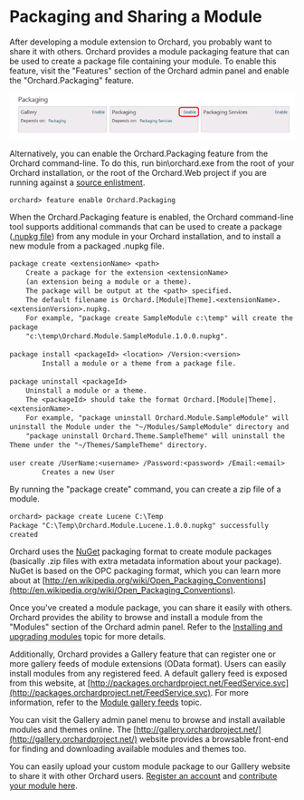 Packaging and Sharing a Module
==============================

After developing a module extension to Orchard, you probably want to share it with others.  Orchard provides a module packaging feature that can be used to create a package file containing your module.  To enable this feature, visit the "Features" section of the Orchard admin panel and enable the "Orchard.Packaging" feature.

![](../Upload/screenshots_675/enable_packaging.png)

Alternatively, you can enable the Orchard.Packaging feature from the Orchard command-line. To do this, run bin\orchard.exe from the root of your Orchard installation, or the root of the Orchard.Web project if you are running against a [source enlistment](Setting-up-a-source-enlistment.html).

    
    orchard> feature enable Orchard.Packaging



When the Orchard.Packaging feature is enabled, the Orchard command-line tool supports additional commands that can be used to create a package ([.nupkg file](http://nuget.org)) from any module in your Orchard installation, and to install a new module from a packaged .nupkg file.

    
    package create <extensionName> <path>
        Create a package for the extension <extensionName>
        (an extension being a module or a theme).
        The package will be output at the <path> specified.
        The default filename is Orchard.[Module|Theme].<extensionName>.<extensionVersion>.nupkg.
        For example, "package create SampleModule c:\temp" will create the package
        "c:\temp\Orchard.Module.SampleModule.1.0.0.nupkg".
    
    package install <packageId> <location> /Version:<version>
            Install a module or a theme from a package file.
    
    package uninstall <packageId>
        Uninstall a module or a theme.
        The <packageId> should take the format Orchard.[Module|Theme].<extensionName>.
        For example, "package uninstall Orchard.Module.SampleModule" will uninstall the Module under the "~/Modules/SampleModule" directory and
        "package uninstall Orchard.Theme.SampleTheme" will uninstall the Theme under the "~/Themes/SampleTheme" directory.
    
    user create /UserName:<username> /Password:<password> /Email:<email>
            Creates a new User
    


By running the "package create" command, you can create a zip file of a module.

    
    orchard> package create Lucene C:\Temp
    Package "C:\Temp\Orchard.Module.Lucene.1.0.0.nupkg" successfully created


Orchard uses the [NuGet](http://nuget.org) packaging format to create module packages (basically .zip files with extra metadata information about your package).  NuGet is based on the OPC packaging format, which you can learn more about at [http://en.wikipedia.org/wiki/Open_Packaging_Conventions](http://en.wikipedia.org/wiki/Open_Packaging_Conventions).

Once you've created a module package, you can share it easily with others.  Orchard provides the ability to browse and install a module from the "Modules" section of the Orchard admin panel.  Refer to the [Installing and upgrading modules](Installing-and-upgrading-modules.html) topic for more details.

Additionally, Orchard provides a Gallery feature that can register one or more gallery feeds of module extensions (OData format).  Users can easily install modules from any registered feed.  A default gallery feed is exposed from this website, at [http://packages.orchardproject.net/FeedService.svc](http://packages.orchardproject.net/FeedService.svc). 
For more information, refer to the [Module gallery feeds](Module-gallery-feeds.html) topic.

You can visit the Gallery admin panel menu to browse and install available modules and themes online.  The [http://gallery.orchardproject.net/](http://gallery.orchardproject.net/) website provides a browsable front-end for finding and downloading available modules and themes too.

You can easily upload your custom module package to our Galllery website to share it with other Orchard users. [Register an account](https://gallery.orchardproject.net/Users/Account/Register) and [contribute your module here](https://gallery.orchardproject.net/Contribute/Index).
